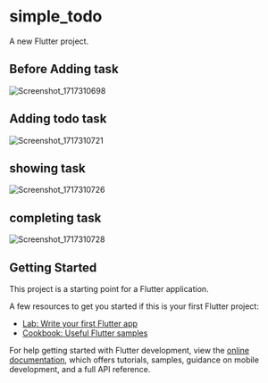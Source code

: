 # simple_todo

A new Flutter project.

## Before Adding task
![Screenshot_1717310698](https://github.com/JikokuAice/personal-project/assets/134251470/bcff773e-80c3-408a-8437-cb2587025046)

## Adding todo task
![Screenshot_1717310721](https://github.com/JikokuAice/personal-project/assets/134251470/6a50f0a0-3eef-43ef-bd4e-8164f56fb459)

## showing task
![Screenshot_1717310726](https://github.com/JikokuAice/personal-project/assets/134251470/7d401919-1789-461c-9c2e-b9e3450fbe85)

## completing task
![Screenshot_1717310728](https://github.com/JikokuAice/personal-project/assets/134251470/2b7e76f9-aaf6-4adf-84d3-34a73d661bc2)

## Getting Started

This project is a starting point for a Flutter application.

A few resources to get you started if this is your first Flutter project:

- [Lab: Write your first Flutter app](https://docs.flutter.dev/get-started/codelab)
- [Cookbook: Useful Flutter samples](https://docs.flutter.dev/cookbook)

For help getting started with Flutter development, view the
[online documentation](https://docs.flutter.dev/), which offers tutorials,
samples, guidance on mobile development, and a full API reference.
